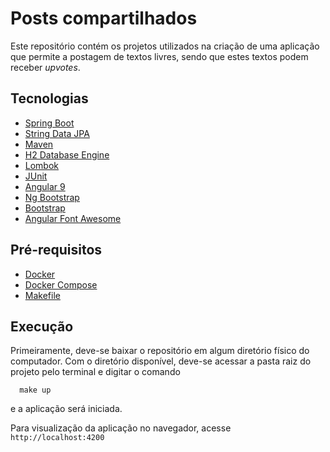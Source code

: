 # Posts compartilhados

Este repositório contém os projetos utilizados na criação de uma aplicação que permite a postagem de textos livres, sendo que estes textos podem receber *upvotes*.

## Tecnologias

* [Spring Boot](https://spring.io/projects/spring-boot)
* [String Data JPA](https://spring.io/projects/spring-data-jpa)
* [Maven](http://maven.apache.org/)
* [H2 Database Engine](http://www.h2database.com/html/main.html)
* [Lombok](https://projectlombok.org/)
* [JUnit](https://junit.org)
* [Angular 9](https://angular.io/)
* [Ng Bootstrap](https://ng-bootstrap.github.io/#/home)
* [Bootstrap](https://getbootstrap.com/)
* [Angular Font Awesome](https://fontawesome.com/how-to-use/on-the-web/using-with/angular)

## Pré-requisitos

* [Docker](https://www.docker.com/)
* [Docker Compose](https://docs.docker.com/compose/)
* [Makefile](https://www.gnu.org/software/make/manual/make.html)

## Execução

Primeiramente, deve-se baixar o repositório em algum diretório físico do computador.
Com o diretório disponível, deve-se acessar a pasta raiz do projeto pelo terminal e digitar o comando

```shell
  make up
```

e a aplicação será iniciada.

Para visualização da aplicação no navegador, acesse ```http://localhost:4200```